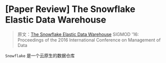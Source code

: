 # [Paper Review] The Snowflake Elastic Data Warehouse

> 原文：[The Snowflake Elastic Data Warehouse](https://dl.acm.org/doi/pdf/10.1145/2882903.2903741) SIGMOD '16: Proceedings of the 2016 International Conference on Management of Data

`Snowflake` 是一个云原生的数据仓库


